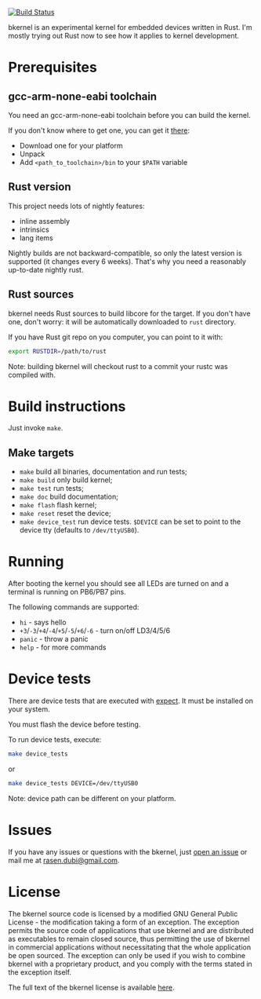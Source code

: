 [![Build Status](https://travis-ci.org/rasendubi/bkernel.svg)](https://travis-ci.org/rasendubi/bkernel)

bkernel is an experimental kernel for embedded devices written in Rust. I'm mostly trying out Rust now to see how it applies to kernel development.

# Prerequisites

## gcc-arm-none-eabi toolchain

You need an gcc-arm-none-eabi toolchain before you can build the kernel.

If you don't know where to get one, you can get it [there](https://launchpad.net/gcc-arm-embedded/+download):

- Download one for your platform
- Unpack
- Add `<path_to_toolchain>/bin` to your `$PATH` variable

## Rust version

This project needs lots of nightly features:

- inline assembly
- intrinsics
- lang items

Nightly builds are not backward-compatible, so only the latest version is supported (it changes every 6 weeks). That's why you need a reasonably up-to-date nightly rust.

## Rust sources

bkernel needs Rust sources to build libcore for the target. If you don't have one, don't worry: it will be automatically downloaded to `rust` directory.

If you have Rust git repo on you computer, you can point to it with:

```sh
export RUSTDIR=/path/to/rust
```

Note: building bkernel will checkout rust to a commit your rustc was compiled with.

# Build instructions

Just invoke `make`.

## Make targets

- `make` build all binaries, documentation and run tests;
- `make build` only build kernel;
- `make test` run tests;
- `make doc` build documentation;
- `make flash` flash kernel;
- `make reset` reset the device;
- `make device_test` run device tests. `$DEVICE` can be set to point to the device tty (defaults to `/dev/ttyUSB0`).

# Running

After booting the kernel you should see all LEDs are turned on and a terminal is running on PB6/PB7 pins.

The following commands are supported:
- `hi` - says hello
- `+3`/`-3`/`+4`/`-4`/`+5`/`-5`/`+6`/`-6` - turn on/off LD3/4/5/6
- `panic` - throw a panic
- `help` - for more commands

# Device tests

There are device tests that are executed with [expect](https://en.wikipedia.org/wiki/Expect). It must be installed on your system.

You must flash the device before testing.

To run device tests, execute:

```sh
make device_tests
```

or

```sh
make device_tests DEVICE=/dev/ttyUSB0
```

Note: device path can be different on your platform.

# Issues

If you have any issues or questions with the bkernel, just [open an issue](https://github.com/rasendubi/bkernel/issues) or mail me at [rasen.dubi@gmail.com](mailto:rasen.dubi@gmail.com).

# License

The bkernel source code is licensed by a modified GNU General Public License - the modification taking a form of an exception. The exception permits the source code of applications that use bkernel and are distributed as executables to remain closed source, thus permitting the use of bkernel in commercial applications without necessitating that the whole application be open sourced. The exception can only be used if you wish to combine bkernel with a proprietary product, and you comply with the terms stated in the exception itself.

The full text of the bkernel license is available [here](LICENSE).
